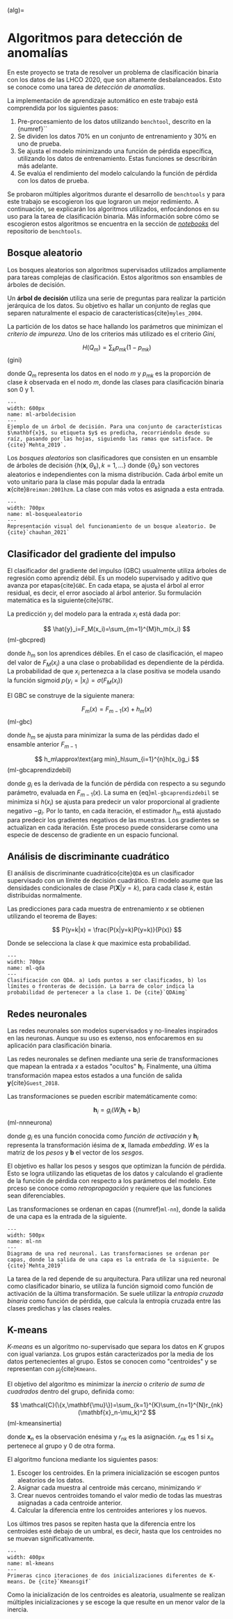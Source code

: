 (alg)=
# Algoritmos para detección de anomalías
En este proyecto se trata de resolver un problema de clasificación binaria con los datos de las LHCO 2020, que son altamente desbalanceados. Esto se conoce como una tarea de *detección de anomalías*. 

La implementación de aprendizaje automático en este trabajo está comprendida por los siguientes pasos:
1. Pre-procesamiento de los datos utilizando `benchtool`, descrito en la {numref}``
2. Se dividen los datos 70% en un conjunto de entrenamiento y 30% en uno de prueba. 
3. Se ajusta el modelo minimizando una función de pérdida específica, utilizando los datos de entrenamiento. Estas funciones se describirán más adelante.
4. Se evalúa el rendimiento del modelo calculando la función de pérdida con los datos de prueba.

Se probaron múltiples algoritmos durante el desarrollo de `benchtools` y para este trabajo se escogieron los que lograron un mejor redimiento. A continuación, se explicarán los algoritmos utilizados, enfocándonos en su uso para la tarea de clasificación binaria. Más información sobre cómo se escogieron estos algoritmos se encuentra en la sección de *[notebooks](https://github.com/marianaiv/benchtools/tree/main/notebooks)* del repositorio de `benchtools`.

## Bosque aleatorio
Los bosques aleatorios son algoritmos supervisados utilizados ampliamente para tareas complejas de clasificación. Estos algoritmos son ensambles de árboles de decisión.

Un **árbol de decisión** utiliza una serie de preguntas para realizar la partición jerárquica de los datos. Su objetivo es hallar un conjunto de reglas que separen naturalmente el espacio de características{cite}`myles_2004`. 

La partición de los datos se hace hallando los parámetros que minimizan el *criterio de impureza*. Uno de los criterios más utilizado es el criterio *Gini*,

$$
    H(Q_m)=\sum_{k} p_{mk}(1-p_{mk})
$$ (gini)

donde $Q_m$ representa los datos en el nodo *m* y $p_{mk}$ es la proporción de clase *k* observada en el nodo *m*, donde las clases para clasificación binaria son 0 y 1. 

```{figure} ./../../figuras/ml-arboldecision.png
---
width: 600px
name: ml-arboldecision
---
Ejemplo de un árbol de decisión. Para una conjunto de características $\mathbf{x}$, su etiqueta $y$ es predicha, recorriéndolo desde su raíz, pasando por las hojas, siguiendo las ramas que satisface. De {cite}`Mehta_2019`.
```
Los *bosques aleatorios* son clasificadores que consisten en un ensamble de árboles de decisión $\{h(\mathbf{x},\Theta_k),k=1,\dots\}$ donde $\{\Theta_k\}$ son vectores aleatorios e independientes con la misma distribución. Cada árbol emite un voto unitario para la clase más popular dada la entrada $\mathbf{x}${cite}`Breiman:2001hzm`. La clase con más votos es asignada a esta entrada. 

```{figure} ./../../figuras/ml-bosquealeatorio.png
---
width: 700px
name: ml-bosquealeatorio
---
Representación visual del funcionamiento de un bosque aleatorio. De {cite}`chauhan_2021`
```
## Clasificador del gradiente del impulso

El clasificador del gradiente del impulso (GBC) usualmente utiliza árboles de regresión como aprendiz débil. Es un modelo supervisado y aditivo que avanza por etapas{cite}`GBC`. En cada etapa, se ajusta el árbol al error residual, es decir, el error asociado al árbol anterior. Su formulación matemática es la siguiente{cite}`GTBC`.

La predicción $y_i$ del modelo para la entrada $x_i$ está dada por:

$$
    \hat{y}_i=F_M(x_i)=\sum_{m=1}^{M}h_m(x_i)
$$ (ml-gbcpred)

donde $h_m$ son los aprendices débiles. En el caso de clasificación, el mapeo del valor de $F_M(x_i)$ a una clase o probabilidad es dependiente de la pérdida. La probabilidad de que $x_i$ pertenezca a la clase positiva se modela usando la función sigmoid $p(y_i=|x_i)=\sigma(F_M(x_i))$

El GBC se construye de la siguiente manera:

$$
    F_m(x)=F_{m-1}(x)+h_m(x)
$$ (ml-gbc)

donde $h_m$ se ajusta para minimizar la suma de las pérdidas dado el ensamble anterior $F_{m-1}$

$$
    h_m\approx\text{arg min}_h\sum_{i=1}^{n}h(x_i)g_i
$$ (ml-gbcaprendizdebil)

donde $g_i$ es la derivada de la función de pérdida con respecto a su segundo parámetro, evaluada en $F_{m-1}(x)$. La suma en {eq}`ml-gbcaprendizdebil` se minimiza si $h(x_i)$ se ajusta para predecir un valor proporcional al gradiente negativo $−g_i$. Por lo tanto, en cada iteración, el estimador $h_m$ está ajustado para predecir los gradientes negativos de las muestras. Los gradientes se actualizan en cada iteración. Este proceso puede considerarse como una especie de descenso de gradiente en un espacio funcional.

## Análisis de discriminante cuadrático
El análisis de discriminante cuadrático{cite}`QDA` es un clasificador supervisado con un límite de decisión cuadrático. El modelo asume que las densidades condicionales de clase $P(\mathbf{X}|y=k)$, para cada clase $k$, están distribuidas normalmente.

Las predicciones para cada muestra de entrenamiento $x$ se obtienen utilizando el teorema de Bayes:

$$
    P(y=k|x) = \frac{P(x|y=k)P(y=k)}{P(x)}
$$

Donde se selecciona la clase $k$ que maximice esta probabilidad.

```{figure} ./../../figuras/ml-qda.png
---
width: 700px
name: ml-qda
---
Clasificación con QDA. a) Lods puntos a ser clasificados, b) los límites o fronteras de decisión. La barra de color indica la probabilidad de pertenecer a la clase 1. De {cite}`QDAimg`
```

## Redes neuronales
Las redes neuronales son modelos supervisados y no-lineales inspirados en las neuronas. Aunque su uso es extenso, nos enfocaremos en su aplicación para clasificación binaria.

Las redes neuronales se definen mediante una serie de transformaciones que mapean la entrada $x$ a estados "ocultos" $\mathbf{h}_i$. Finalmente, una última transformación mapea estos estados a una función de salida $\mathbf{y}${cite}`Guest_2018`.

Las transformaciones se pueden escribir matemáticamente como:

$$
    \mathbf{h}_i = g_i(W_i\mathbf{h}_i+\mathbf{b}_i)
$$ (ml-nnneurona)

donde $g_i$ es una función conocida como *función de activación* y $\mathbf{h}_i$ representa la transformación iésima de $\mathbf{x}$, llamada *embedding*. $W$ es la matriz de los *pesos* y $\mathbf{b}$ el vector de los *sesgos*.

El objetivo es hallar los pesos y sesgos que optimizan la función de pérdida. Esto se logra utilizando las etiquetas de los datos y calculando el gradiente de la función de pérdida con respecto a los parámetros del modelo. Este prceso se conoce como *retropropagación* y requiere que las funciones sean diferenciables.

Las transformaciones se ordenan en capas ({numref}`ml-nn`), donde la salida de una capa es la entrada de la siguiente.

```{figure} ./../../figuras/ml-nn.png
---
width: 500px
name: ml-nn
---
Diagrama de una red neuronal. Las transformaciones se ordenan por capas, donde la salida de una capa es la entrada de la siguiente. De {cite}`Mehta_2019`
```
La tarea de la red depende de su arquitectura. Para utilizar una red neuronal como clasificador binario, se utiliza la función sigmoid como función de activación de la última transformación. Se suele utilizar la *entropía cruzada binaria* como función de pérdida, que calcula la entropía cruzada entre las clases predichas y las clases reales. 

## K-means
*K-means* es un algoritmo no-supervisado que separa los datos en $K$ grupos con igual varianza. Los grupos están caracterizados por la media de los datos pertenecientes al grupo. Estos se conocen como "centroides" y se representan con $\mu_j${cite}`Kmeans`. 

El objetivo del algoritmo es minimizar la *inercia* o *criterio de suma de cuadrados* dentro del grupo, definida como: 

$$
    \mathcal{C}(\{x,\mathbf{\mu}\})=\sum_{k=1}^{K}\sum_{n=1}^{N}r_{nk}(\mathbf{x}_n-\mu_k)^2
$$ (ml-kmeansinertia)

donde $\mathbf{x}_n$ es la observación enésima y $r_{nk}$ es la asignación. $r_{nk}$ es 1 si $x_n$ pertenece al grupo y 0 de otra forma.

El algoritmo funciona mediante los siguientes pasos:
1. Escoger los centroides. En la primera inicialización se escogen puntos aleatorios de los datos.
2. Asignar cada muestra al centroide más cercano, minimizando $\mathcal{C}$
3. Crear nuevos centroides tomando el valor medio de todas las muestras asignadas a cada centroide anterior.
4. Calcular la diferencia entre los centroides anteriores y los nuevos.

Los últimos tres pasos se repiten hasta que la diferencia entre los centroides esté debajo de un umbral, es decir, hasta que los centroides no se muevan significativamente.

```{figure} ./../../figuras/ml-kmeans.webp
---
width: 400px
name: ml-kmeans
---
Primeras cinco iteraciones de dos inicializaciones diferentes de K-means. De {cite}`Kmeansgif`
```
Como la inicialización de los centroides es aleatoria, usualmente se realizan múltiples inicializaciones y se escoge la que resulte en un menor valor de la inercia.